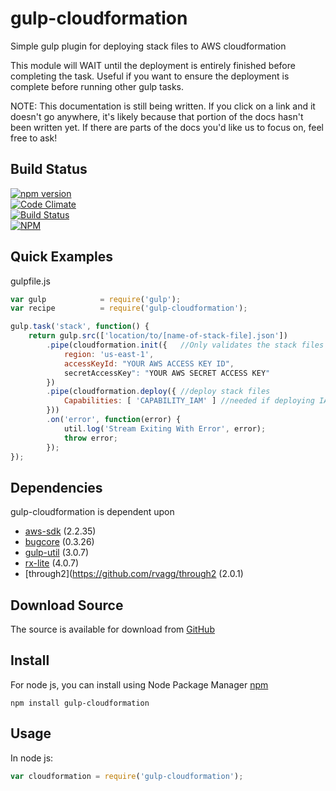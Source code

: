 # gulp-cloudformation
Simple gulp plugin for deploying stack files to AWS cloudformation

This module will WAIT until the deployment is entirely finished before completing
the task. Useful if you want to ensure the deployment is complete before running 
other gulp tasks.

NOTE: This documentation is still being written. If you click on a link and it
doesn't go anywhere, it's likely because that portion of the docs hasn't been
written yet. If there are parts of the docs you'd like us to focus on, feel
free to ask!

## Build Status

[![npm version](https://badge.fury.io/js/gulp-cloudformation.svg)](https://badge.fury.io/js/gulp-cloudformation)<br />
[![Code Climate](https://codeclimate.com/github/brianneisler/gulp-cloudformation/badges/gpa.svg)](https://codeclimate.com/github/brianneisler/gulp-cloudformation)<br />
[![Build Status](https://travis-ci.org/brianneisler/gulp-cloudformation.svg)](https://travis-ci.org/brianneisler/gulp-cloudformation)<br />
[![NPM](https://nodei.co/npm/gulp-cloudformation.png?downloads=true&downloadRank=true&stars=true)](https://nodei.co/npm/gulp-cloudformation/)


## Quick Examples

gulpfile.js
```javascript
var gulp            = require('gulp');
var recipe          = require('gulp-cloudformation');

gulp.task('stack', function() {
    return gulp.src(['location/to/[name-of-stack-file].json'])
        .pipe(cloudformation.init({   //Only validates the stack files
            region: 'us-east-1',
            accessKeyId: "YOUR AWS ACCESS KEY ID",
            secretAccessKey": "YOUR AWS SECRET ACCESS KEY"
        })
        .pipe(cloudformation.deploy({ //deploy stack files
            Capabilities: [ 'CAPABILITY_IAM' ] //needed if deploying IAM Roles
        }))
        .on('error', function(error) {
            util.log('Stream Exiting With Error', error);
            throw error;
        });
});
```


## Dependencies

gulp-cloudformation is dependent upon

- [aws-sdk](https://github.com/aws/aws-sdk-js) (2.2.35)
- [bugcore](https://github.com/airbug/bugcore) (0.3.26)
- [gulp-util](https://github.com/gulpjs/gulp-util) (3.0.7)
- [rx-lite](https://github.com/Reactive-Extensions/RxJS) (4.0.7)
- [through2](https://github.com/rvagg/through2 (2.0.1)


## Download Source

The source is available for download from [GitHub](https://github.com/brianneisler/gulp-cloudformation)


## Install

For node js, you can install using Node Package Manager [npm](https://www.npmjs.org/package/gulp-cloudformation)

    npm install gulp-cloudformation


## Usage

In node js:


```javascript
var cloudformation = require('gulp-cloudformation');
```
